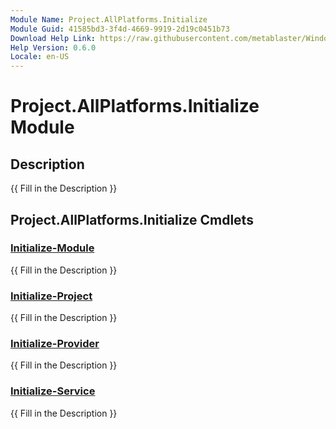 ```yaml
---
Module Name: Project.AllPlatforms.Initialize
Module Guid: 41585bd3-3f4d-4669-9919-2d19c0451b73
Download Help Link: https://raw.githubusercontent.com/metablaster/WindowsFirewallRuleset/develop/Config/Content/0.6.0
Help Version: 0.6.0
Locale: en-US
---
```


# Project.AllPlatforms.Initialize Module
## Description
{{ Fill in the Description }}

## Project.AllPlatforms.Initialize Cmdlets
### [Initialize-Module](Initialize-Module.md)
{{ Fill in the Description }}

### [Initialize-Project](Initialize-Project.md)
{{ Fill in the Description }}

### [Initialize-Provider](Initialize-Provider.md)
{{ Fill in the Description }}

### [Initialize-Service](Initialize-Service.md)
{{ Fill in the Description }}

